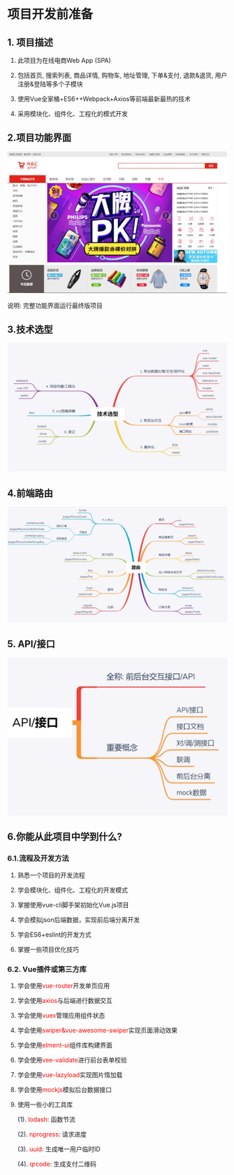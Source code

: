# 项目开发前准备

## 1. 项目描述

1. 此项目为在线电商Web App (SPA)

2. 包括首页, 搜索列表, 商品详情, 购物车, 地址管理, 下单&支付, 退款&退货, 用户注册&登陆等多个子模块

3. 使用Vue全家桶+ES6++Webpack+Axios等前端最新最热的技术

4. 采用模块化、组件化、工程化的模式开发

## 2.项目功能界面

  ![img](./images/wps1.jpg)

说明: 完整功能界面运行最终版项目

## 3.技术选型

![img](./images/wps2.jpg) 


## 4.前端路由

![img](./images/wps3.jpg) 


## 5. API/接口

![img](./images/wps4.jpg) 


## 6.你能从此项目中学到什么?

### 6.1.流程及开发方法

1. 熟悉一个项目的开发流程

2. 学会模块化、组件化、工程化的开发模式

3. 掌握使用vue-cli脚手架初始化Vue.js项目

4. 学会模拟json后端数据，实现前后端分离开发

5. 学会ES6+eslint的开发方式

6. 掌握一些项目优化技巧

### 6.2. Vue插件或第三方库

1. 学会使用<font color='red'>vue-router</font>开发单页应用

2. 学会使用<font color='red'>axios</font>与后端进行数据交互

3. 学会使用<font color='red'>vuex</font>管理应用组件状态

4. 学会使用<font color='red'>swiper&vue-awesome-swiper</font>实现页面滑动效果

5. 学会使用<font color='red'>elment-ui</font>组件库构建界面

6. 学会使用<font color='red'>vee-validate</font>进行前台表单校验

7. 学会使用<font color='red'>vue-lazyload</font>实现图片惰加载

8. 学会使用<font color='red'>mockjs</font>模拟后台数据接口

9. 使用一些小的工具库

	(1).  <font color='red'>lodash</font>: 函数节流

	(2). <font color='red'>nprogress</font>: 请求进度

	(3). <font color='red'>uuid</font>: 生成唯一用户临时ID

	(4). <font color='red'>qrcode</font>: 生成支付二维码
